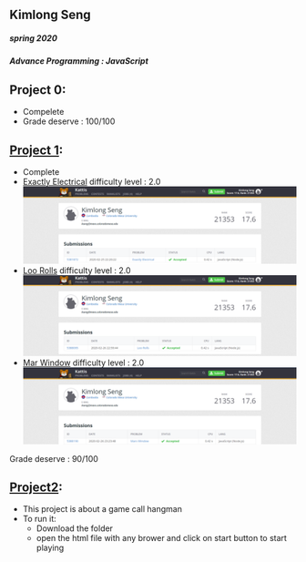 ## Kimlong Seng
##### spring 2020
##### Advance Programming : JavaScript

## Project 0:
- Compelete
- Grade deserve : 100/100

## [Project 1](https://github.com/KimlongSeng/AdvJS-KimlongSeng/tree/master/HW1):
- Complete
- [Exactly Electrical](https://github.com/KimlongSeng/AdvJS-KimlongSeng/blob/master/HW1/Exactly_Electrical.js)	  difficulty level : 2.0
![1](https://github.com/KimlongSeng/AdvJS-KimlongSeng/blob/master/HW1/3.PNG)
- [Loo Rolls](https://github.com/KimlongSeng/AdvJS-KimlongSeng/blob/master/HW1/Loo_Rolls.js)		  difficulty level : 2.0
![2](https://github.com/KimlongSeng/AdvJS-KimlongSeng/blob/master/HW1/2.PNG)
- [Mar Window](https://github.com/KimlongSeng/AdvJS-KimlongSeng/blob/master/HW1/Mars_Window.js)   difficulty level : 2.0
![3](https://github.com/KimlongSeng/AdvJS-KimlongSeng/blob/master/HW1/1.PNG)

Grade deserve : 90/100

## [Project2](https://github.com/KimlongSeng/AdvJS-KimlongSeng/tree/master/Project2):
- This project is about a game call hangman
- To run it: 
  - Download the folder 
  - open the html file with any brower and click on start button to start playing
